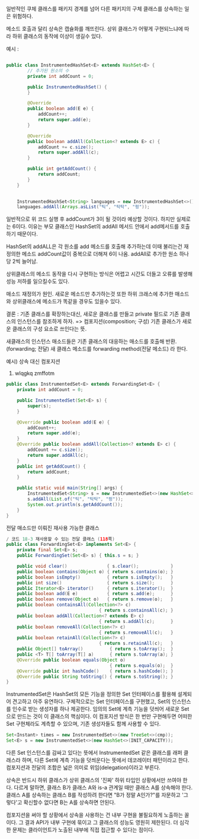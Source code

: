 
일반적인 쿠체 클래스를 패키지 경계를 넘어 다른 패키지의 구체 클래스를 상속하는 일은 위험하다.

메소드 호출과 달리 상속은 캡슐화를 깨뜨린다.
	상위 클래스가 어떻게 구현되느냐에 따라 하위 클래스의 동작에 이상이 생길수 있다.
	
예시 :

```java

public class InstrumentedHashSet<E> extends HashSet<E> {
        // 추가된 원소의 수
        private int addCount = 0;

        public InstrumentedHashSet() {
        }

        @Override
        public boolean add(E e) {
            addCount++;
            return super.add(e);
        }

        @Override
        public boolean addAll(Collection<? extends E> c) {
            addCount += c.size();
            return super.addAll(c);
        }

        public int getAddCount() {
            return addCount;
        }
    }
	
```


```java
	InstrumentedHashSet<String> languages = new InstrumentedHashSet<>();
	languages.addAll(Arrays.asList("틱", "탁탁", "펑"));
```

일반적으로 위 코드 실행 후 addCount가 3이 될 것이라 예상할 것이다. 
하지만 실제로는 6이다. 이유는 부모 클래스인 HashSet의 addAll 메서드 안에서 add메서드를 호출하기 때문이다.

HashSet의 addALL은 각 원소를 add 메소드를 호출해 추가하는데 
이때 불리는건 재정의한 메소드
addCount값이 중복으로 더해져 6이 나옴.
addAll로 추가한 원소 하나당 2씩 늘어남.

상위클래스의 메소드 동작을 다시 구현하는 방식은 어렵고 시간도 더들고 오류를 발생해 성능 저하를 일으킬수도 있다.

매소드 재정의가 원인.
새로운 메소드만 추가하는것 또한 하위 크래스에 추가한 매소드와 상위클래스에 메소드가 똑같을 경우도 있을수 있다.

결론 : 기존 클래스를 확장하는대신, 새로운 클래스를 만들고 private 필드로 기존 클래스의 인스턴스를 참조하게 하자.
=> 컴포지션(composition; 구성) 기존 클래스가 새로운 클래스의 구성 요소로 쓰인다는 뜻.

새클래스의 인스턴스 매소드들은 기존 클래스의 대응하는 매소드를 호출해 반환.(forwarding; 전달)
새 클래스 메소드를 forwarding method(전달 메소드) 라 한다.

예시) 상속 대신 컴포지션
1) wlqgkq zmffotm 
```java
public class InstrumentedSet<E> extends ForwardingSet<E> {
    private int addCount = 0;

    public InstrumentedSet(Set<E> s) {
        super(s);
    }

    @Override public boolean add(E e) {
        addCount++;
        return super.add(e);
    }
    @Override public boolean addAll(Collection<? extends E> c) {
        addCount += c.size();
        return super.addAll(c);
    }
    public int getAddCount() {
        return addCount;
    }

    public static void main(String[] args) {
        InstrumentedSet<String> s = new InstrumentedSet<>(new HashSet<>());
        s.addAll(List.of("틱", "탁탁", "펑"));
        System.out.println(s.getAddCount());
    }
}

```

전달 매소드만 이뤄진 재사용 가능한 클래스
```java
/ 코드 18-3 재사용할 수 있는 전달 클래스 (118쪽)
public class ForwardingSet<E> implements Set<E> {
    private final Set<E> s;
    public ForwardingSet(Set<E> s) { this.s = s; }

    public void clear()               { s.clear();            }
    public boolean contains(Object o) { return s.contains(o); }
    public boolean isEmpty()          { return s.isEmpty();   }
    public int size()                 { return s.size();      }
    public Iterator<E> iterator()     { return s.iterator();  }
    public boolean add(E e)           { return s.add(e);      }
    public boolean remove(Object o)   { return s.remove(o);   }
    public boolean containsAll(Collection<?> c)
                                   { return s.containsAll(c); }
    public boolean addAll(Collection<? extends E> c)
                                   { return s.addAll(c);      }
    public boolean removeAll(Collection<?> c)
                                   { return s.removeAll(c);   }
    public boolean retainAll(Collection<?> c)
                                   { return s.retainAll(c);   }
    public Object[] toArray()          { return s.toArray();  }
    public <T> T[] toArray(T[] a)      { return s.toArray(a); }
    @Override public boolean equals(Object o)
                                       { return s.equals(o);  }
    @Override public int hashCode()    { return s.hashCode(); }
    @Override public String toString() { return s.toString(); }
}

```

InstrumentedSet은 HashSet의 모든 기능을 정의한 Set 인터페이스를 활용해 설계되어 견고하고 아주 유연하다. 구체적으로는 Set 인터페이스를 구현했고, Set의 인스턴스를 인수로 받는 생성자를 하나 제공한다. 임의의 Set에 계측 기능을 덧씌어 새로운 Set으로 만드는 것이 이 클래스의 핵심이다. 이 컴포지션 방식은 한 번만 구현해두면 어떠한 Set 구현체라도 계측할 수 있으며, 기존 생성자들도 함께 사용할 수 있다.

```java
Set<Instant> times = new InstrumentedSet<>(new TreeSet<>(cmp));
Set<E> s = new InstrumentedSet<>(new HashSet<>(INIT_CAPACITY));
```

다른 Set 인스턴스를 감싸고 있다는 뜻에서 InstrumentedSet 같은 클래스를 래퍼 클래스라 하며, 다른 Set에 계측 기능을 덧씌운다는 뜻에서 데코레이터 패턴이라고 한다. 컴포지션과 전달의 조합은 넓은 의미로 위임(delegation)이라고 부른다.

상속은 반드시 하위 클래스가 상위 클래스의 '진짜' 하위 타입인 상황에서만 쓰여야 한다. 다르게 말하면, 클래스 B가 클래스 A와 is-a 관계일 때만 클래스 A를 상속해야 한다.
클래스 A를 상속하는 클래스 B를 작성하려 한다면 "B가 정말 A인가?"를 자문하고 '그렇다'고 확신할수 없다면 B는 A를 상속하면 안된다.


컴포지션을 써야 할 상황에서 상속을 사용하는 건 내부 구현을 불필요하게 노출하는 꼴이다. 그 결과 API가 내부 구현에 묶이고 그 클래스의 성능도 영원히 제한된다. 더 심각한 문제는 클라이언트가 노출된 내부에 직접 접근할 수 있다는 점이다.
